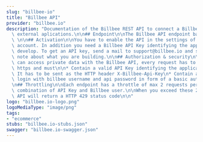 ```yaml
---
slug: "billbee-io"
title: "Billbee API"
provider: "billbee.io"
description: "Documentation of the Billbee REST API to connect a Billbee account to\
  \ external aplications.\n\n## Endpoint\n\nThe Billbee API endpoint base url is https://api.billbee.io/api/v1\
  \ \n\n## Activation\n\nYou have to enable the API in the settings of your Billbee\
  \ account. In addition you need a Billbee API Key identifying the application you\
  \ develop. To get an API key, send a mail to support@billbee.io and send us a short\
  \ note about what you are building.\n\n## Authorization & security\n\nBecause you\
  \ can access private data with the Billbee API, every request has to be sent over\
  \ https and must\n\n* Contain a valid API Key identifying the application/developer.\
  \ It has to be sent as the HTTP header X-Billbee-Api-Key\n* Contain a valid user\
  \ login with billbee username and api password in form of a basic auth HTTP header\n\
  \n## Throttling\n\nEach endpoint has a throttle of max 2 requests per second per\
  \ combination of API Key and Billbee user.\n\nWhen you exceed these 2 calls, the\
  \ API will return a HTTP 429 status code\n\n"
logo: "billbee.io-logo.png"
logoMediaType: "image/png"
tags:
- "ecommerce"
stubs: "billbee.io-stubs.json"
swagger: "billbee.io-swagger.json"
---
```

